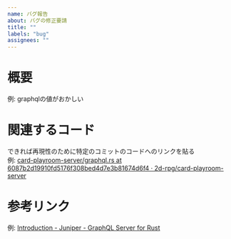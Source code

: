 ```yaml
---
name: バグ報告
about: バグの修正要請
title: ""
labels: "bug"
assignees: ""
---
```


# 概要

例: graphqlの値がおかしい

# 関連するコード

できれば再現性のために特定のコミットのコードへのリンクを貼る  
例: [card\-playroom\-server/graphql\.rs at 6087b2d19910fd5176f308bed4d7e3b81674d6f4 · 2d\-rpg/card\-playroom\-server](https://github.com/2d-rpg/card-playroom-server/blob/6087b2d19910fd5176f308bed4d7e3b81674d6f4/src/graphql.rs)

# 参考リンク

例: [Introduction \- Juniper \- GraphQL Server for Rust](https://graphql-rust.github.io/juniper/current/)
